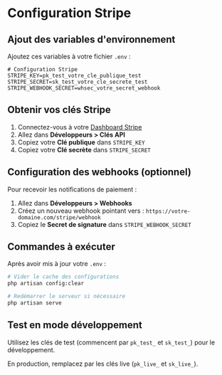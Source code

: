 # Configuration Stripe

## Ajout des variables d'environnement

Ajoutez ces variables à votre fichier `.env` :

```env
# Configuration Stripe
STRIPE_KEY=pk_test_votre_cle_publique_test
STRIPE_SECRET=sk_test_votre_cle_secrete_test
STRIPE_WEBHOOK_SECRET=whsec_votre_secret_webhook
```

## Obtenir vos clés Stripe

1. Connectez-vous à votre [Dashboard Stripe](https://dashboard.stripe.com/)
2. Allez dans **Développeurs > Clés API**
3. Copiez votre **Clé publique** dans `STRIPE_KEY`
4. Copiez votre **Clé secrète** dans `STRIPE_SECRET`

## Configuration des webhooks (optionnel)

Pour recevoir les notifications de paiement :

1. Allez dans **Développeurs > Webhooks**
2. Créez un nouveau webhook pointant vers : `https://votre-domaine.com/stripe/webhook`
3. Copiez le **Secret de signature** dans `STRIPE_WEBHOOK_SECRET`

## Commandes à exécuter

Après avoir mis à jour votre `.env` :

```bash
# Vider le cache des configurations
php artisan config:clear

# Redémarrer le serveur si nécessaire
php artisan serve
```

## Test en mode développement

Utilisez les clés de test (commencent par `pk_test_` et `sk_test_`) pour le développement.

En production, remplacez par les clés live (`pk_live_` et `sk_live_`).
